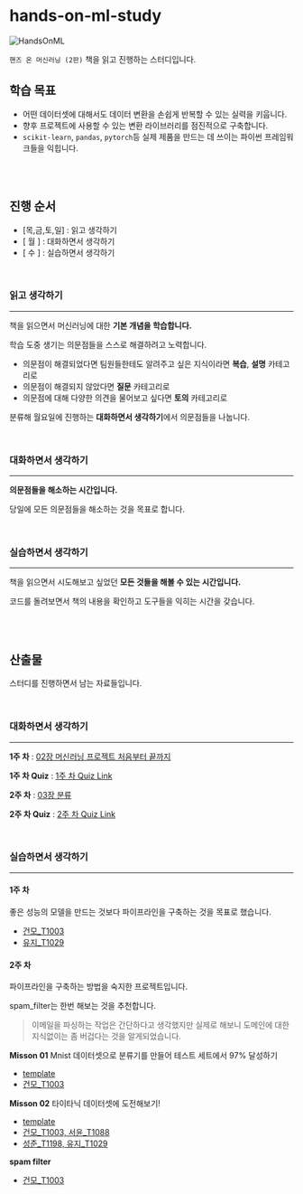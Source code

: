 # hands-on-ml-study

![HandsOnML](https://www.hanbit.co.kr/data/books/B7033438574_l.jpg)

`핸즈 온 머신러닝 (2판)` 책을 읽고 진행하는 스터디입니다.

## 학습 목표

- 어떤 데이터셋에 대해서도 데이터 변환을 손쉽게 반복할 수 있는 실력을 키웁니다.
- 향후 프로젝트에 사용할 수 있는 변환 라이브러리를 점진적으로 구축합니다.
- `scikit-learn`, `pandas`, `pytorch`등 실제 제품을 만드는 데 쓰이는 파이썬 프레임워크들을 익힙니다.

<br>
<br>

## 진행 순서

- [목,금,토,일] : 읽고 생각하기
- [ 월 ] : 대화하면서 생각하기
- [ 수 ] : 실습하면서 생각하기

<br>

### 읽고 생각하기
---

책을 읽으면서 머신러닝에 대한 **기본 개념을 학습합니다.**

학습 도중 생기는 의문점들을 스스로 해결하려고 노력합니다.

- 의문점이 해결되었다면 팀원들한테도 알려주고 싶은 지식이라면 **복습**, **설명** 카테고리로
- 의문점이 해결되지 않았다면 **질문** 카테고리로
- 의문점에 대해 다양한 의견을 물어보고 싶다면 **토의** 카테고리로

분류해 월요일에 진행하는 **대화하면서 생각하기**에서 의문점들을 나눕니다.

<br>

### 대화하면서 생각하기
---

**의문점들을 해소하는 시간입니다.**

당일에 모든 의문점들을 해소하는 것을 목표로 합니다.

<br>

### 실습하면서 생각하기
---

책을 읽으면서 시도해보고 싶었던 **모든 것들을 해볼 수 있는 시간입니다.**

코드를 돌려보면서 책의 내용을 확인하고 도구들을 익히는 시간을 갖습니다.

<br>
<br>

## 산출물

스터디를 진행하면서 남는 자료들입니다.

<br>

### 대화하면서 생각하기

---

**1주 차** : [02장 머신러닝 프로젝트 처음부터 끝까지](https://docs.google.com/presentation/d/1CvyL3EVgHQKlXW1z4RgCl99yJDVgRF9XYaO--u5aD2A/edit?usp=sharing)

**1주 차 Quiz** : [1주 차 Quiz Link](https://forms.gle/NhgsbUYVLqRW15157)

**2주 차** : [03장 분류](https://docs.google.com/presentation/d/1CvyL3EVgHQKlXW1z4RgCl99yJDVgRF9XYaO--u5aD2A/edit?usp=sharing)

**2주 차 Quiz** : [2주 차 Quiz Link](https://forms.gle/wtBTTss5mCEP48aV9)

<br>

### 실습하면서 생각하기

---

#### 1주 차

좋은 성능의 모델을 만드는 것보다 파이프라인을 구축하는 것을 목표로 했습니다.

- [건모\_T1003](https://deepnote.com/publish/09cb3043-3623-42eb-919e-692ed710b494)
- [유지\_T1029](https://deepnote.com/project/9c56916b-37fd-4003-b3cb-cb6ce0f6bd55#%2Fnotebook.ipynb)

#### 2주 차

파이프라인을 구축하는 방법을 숙지한 프로젝트입니다.

spam\_filter는 한번 해보는 것을 추천합니다. 

> 이메일을 파싱하는 작업은 간단하다고 생각했지만 실제로 해보니 도메인에 대한 지식없이는 좀 버겁다는 것을 알게되었습니다.

**Misson 01** Mnist 데이터셋으로 분류기를 만들어 테스트 세트에서 97% 달성하기

- [template](https://colab.research.google.com/drive/1Y_UR4Okafi5UWnq1iKiQnDRq9nrciQKq?usp=sharing)
- [건모\_T1003](https://colab.research.google.com/drive/1Ldmh9NeJPbcrg6RLlm7IrL3dj10aJict?usp=sharing)

**Misson 02** 타이타닉 데이터셋에 도전해보기!

- [template](https://deepnote.com/publish/834148fc-607e-4192-9c5b-e42792bd31ac)
- [건모\_T1003, 서윤\_T1088](https://deepnote.com/project/01e779cf-7c56-4122-b7fd-39f6430c671b)
- [성준\_T1198, 유지\_T1029](https://deepnote.com/project/a56543a1-19b8-4505-820d-35e9bebfdea4#%2Fnotebook.ipynb)

**spam filter**

- [건모\_T1003](https://colab.research.google.com/drive/1MJMYK0bZ6UVbmqRLOrzYyrlDSWdsz3JM?usp=sharing)
